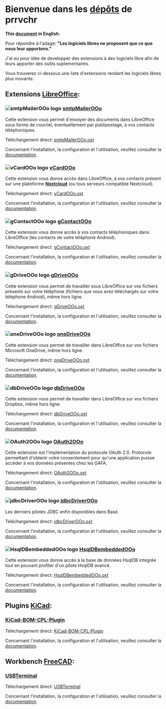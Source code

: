 # Bienvenue dans les [dépôts][1] de prrvchr

**This [document][2] in English.**

Pour répondre à l'adage: **"Les logiciels libres ne proposent que ce que nous leur apportons."**

J'ai eu pour idée de developper des extensions à des logiciels libre afin de leurs apporter des outils suplementaires.

Vous trouverez ci-dessous une liste d'extensions rendant les logiciels libres plus inovants:

## Extensions [LibreOffice][3]:

### ![smtpMailerOOo logo][4] [smtpMailerOOo][5]

Cette extension vous permet d'envoyer des documents dans LibreOffice sous forme de courriel, éventuellement par publipostage, à vos contacts téléphoniques.

Téléchargement direct: [smtpMailerOOo.oxt][6]

Concernant l'installation, la configuration et l'utilisation, veuillez consulter la [documentation][7].

### ![vCardOOo logo][8] [vCardOOo][9]

Cette extension vous donne accès dans LibreOffice, à vos contacts présent sur une plateforme [**Nextcloud**][10] (ou tous serveurs compatible Nextcloud).

Téléchargement direct: [vCardOOo.oxt][11]

Concernant l'installation, la configuration et l'utilisation, veuillez consulter la [documentation][12].

### ![gContactOOo logo][13] [gContactOOo][14]

Cette extension vous donne accès à vos contacts téléphoniques dans LibreOffice (les contacts de votre téléphone Android).

Téléchargement direct: [gContactOOo.oxt][15]

Concernant l'installation, la configuration et l'utilisation, veuillez consulter la [documentation][16].

### ![gDriveOOo logo][17] [gDriveOOo][18]

Cette extension vous permet de travailler sous LibreOffice sur vos fichiers présents sur votre téléphone (fichiers que vous avez téléchargés sur votre téléphone Android), même hors ligne.

Téléchargement direct: [gDriveOOo.oxt][19]

Concernant l'installation, la configuration et l'utilisation, veuillez consulter la [documentation][20].

### ![oneDriveOOo logo][21] [oneDriveOOo][22]

Cette extension vous permet de travailler dans LibreOffice sur vos fichiers Microsoft OneDrive, même hors ligne.

Téléchargement direct: [oneDriveOOo.oxt][23]

Concernant l'installation, la configuration et l'utilisation, veuillez consulter la [documentation][24].

### ![dbDriveOOo logo][25] [dbDriveOOo][26]

Cette extension vous permet de travailler dans LibreOffice sur vos fichiers Dropbox, même hors ligne.

Téléchargement direct: [dbDriveOOo.oxt][27]

Concernant l'installation, la configuration et l'utilisation, veuillez consulter la [documentation][28].

### ![OAuth2OOo logo][29] [OAuth2OOo][30]

Cette extension est l'implémentation du protocole OAuth 2.0. Protocole permettant d'obtenir votre consentement pour qu'une application puisse accéder à vos données présentes chez les GAFA.

Téléchargement direct: [OAuth2OOo.oxt][31]

Concernant l'installation, la configuration et l'utilisation, veuillez consulter la [documentation][32].

### ![jdbcDriverOOo logo][33] [jdbcDriverOOo][34]

Les derniers pilotes JDBC enfin disponibles dans Base.

Téléchargement direct: [jdbcDriverOOo.oxt][35]

Concernant l'installation, la configuration et l'utilisation, veuillez consulter la [documentation][36].

### ![HsqlDBembeddedOOo logo][37] [HsqlDBembeddedOOo][38]

Cette extension vous donne accès à la base de données HsqlDB intégrée tout en pouvant profiter d'un pilote HsqlDB avancé.

Téléchargement direct: [HsqlDBembeddedOOo.oxt][39]

Concernant l'installation, la configuration et l'utilisation, veuillez consulter la [documentation][40].

## Plugins [KiCad][41]:

### [KiCad-BOM-CPL-Plugin][42]

Téléchargement direct: [KiCad-BOM-CPL-Plugin][43]

Concernant l'installation, la configuration et l'utilisation, veuillez consulter la [documentation][44].

## Workbench [FreeCAD][45]:

### [USBTerminal][46]

Téléchargement direct: [USBTerminal][47]

Concernant l'installation, la configuration et l'utilisation, veuillez consulter la [documentation][48].

[1]: <https://github.com/prrvchr?tab=repositories>
[2]: <https://prrvchr.github.io/>
[3]: <https://fr.libreoffice.org/download/telecharger-libreoffice/>
[4]: <https://prrvchr.github.io/smtpMailerOOo/img/smtpMailerOOo.png>
[5]: <https://github.com/prrvchr/smtpMailerOOo/>
[6]: <https://github.com/prrvchr/smtpMailerOOo/raw/master/source/smtpMailerOOo/dist/smtpMailerOOo.oxt>
[7]: <https://prrvchr.github.io/smtpMailerOOo/README_fr>
[8]: <https://prrvchr.github.io/vCardOOo/img/vCardOOo.png>
[9]: <https://github.com/prrvchr/vCardOOo/>
[10]: <https://fr.wikipedia.org/wiki/Nextcloud>
[11]: <https://github.com/prrvchr/vCardOOo/raw/main/source/vCardOOo/dist/vCardOOo.oxt>
[12]: <https://prrvchr.github.io/vCardOOo/README_fr>
[13]: <https://prrvchr.github.io/gContactOOo/img/gContactOOo.png>
[14]: <https://github.com/prrvchr/gContactOOo/>
[15]: <https://github.com/prrvchr/gContactOOo/raw/master/source/gContactOOo/dist/gContactOOo.oxt>
[16]: <https://prrvchr.github.io/gContactOOo/README_fr>
[17]: <https://prrvchr.github.io/gDriveOOo/img/gDriveOOo.png>
[18]: <https://github.com/prrvchr/gDriveOOo/>
[19]: <https://github.com/prrvchr/gDriveOOo/raw/master/source/gDriveOOo/dist/gDriveOOo.oxt>
[20]: <https://prrvchr.github.io/gDriveOOo/README_fr>
[21]: <https://prrvchr.github.io/oneDriveOOo/img/oneDriveOOo.png>
[22]: <https://github.com/prrvchr/oneDriveOOo/>
[23]: <https://github.com/prrvchr/oneDriveOOo/raw/master/source/oneDriveOOo/dist/oneDriveOOo.oxt>
[24]: <https://prrvchr.github.io/oneDriveOOo/README_fr>
[25]: <https://prrvchr.github.io/dbDriveOOo/img/dbDriveOOo.png>
[26]: <https://github.com/prrvchr/dbDriveOOo/>
[27]: <https://github.com/prrvchr/dbDriveOOo/raw/master/source/dbDriveOOo/dist/dbDriveOOo.oxt>
[28]: <https://prrvchr.github.io/dbDriveOOo/README_fr>
[29]: <https://prrvchr.github.io/OAuth2OOo/img/OAuth2OOo.png>
[30]: <https://github.com/prrvchr/OAuth2OOo/>
[31]: <https://github.com/prrvchr/OAuth2OOo/raw/master/OAuth2OOo.oxt>
[32]: <https://prrvchr.github.io/OAuth2OOo/README_fr>
[33]: <https://prrvchr.github.io/jdbcDriverOOo/img/jdbcDriverOOo.png>
[34]: <https://github.com/prrvchr/jdbcDriverOOo/>
[35]: <https://github.com/prrvchr/jdbcDriverOOo/raw/master/source/jdbcDriverOOo/dist/jdbcDriverOOo.oxt>
[36]: <https://prrvchr.github.io/jdbcDriverOOo/README_fr>
[37]: <https://prrvchr.github.io/HsqlDBembeddedOOo/img/HsqlDBembeddedOOo.png>
[38]: <https://github.com/prrvchr/HsqlDBembeddedOOo>
[39]: <https://github.com/prrvchr/HsqlDBembeddedOOo/raw/master/source/HsqlDBembeddedOOo/dist/HsqlDBembeddedOOo.oxt>
[40]: <https://prrvchr.github.io/HsqlDBembeddedOOo/README_fr>
[41]: <https://kicad-pcb.org/download/>
[42]: <https://github.com/prrvchr/KiCad-BOM-CPL-Plugin/>
[43]: <https://github.com/prrvchr/KiCad-BOM-CPL-Plugin/archive/v0.0.5.zip>
[44]: <https://prrvchr.github.io/KiCad-BOM-CPL-Plugin/>
[45]: <https://www.freecadweb.org/?lang=fr>
[46]: <https://github.com/prrvchr/USBTerminal/>
[47]: <https://github.com/prrvchr/USBTerminal/archive/v0.7.zip>
[48]: <https://prrvchr.github.io/USBTerminal/README_fr>
